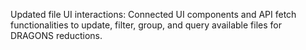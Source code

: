 Updated file UI interactions: Connected UI components and API fetch functionalities to update, filter, group, and query available files for DRAGONS reductions.